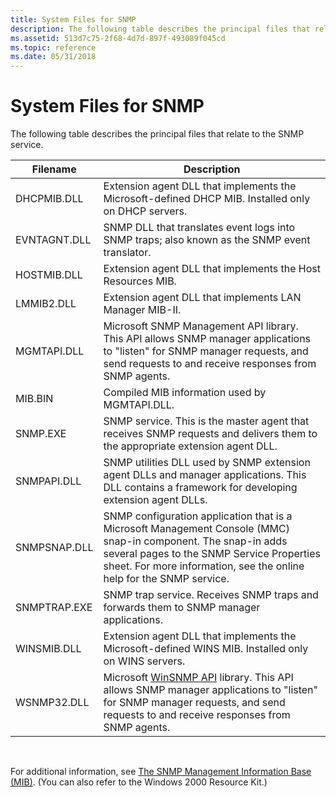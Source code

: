 ```yaml
---
title: System Files for SNMP
description: The following table describes the principal files that relate to the SNMP service.
ms.assetid: 513d7c75-2f68-4d7d-897f-493089f045cd
ms.topic: reference
ms.date: 05/31/2018
---
```


# System Files for SNMP

The following table describes the principal files that relate to the SNMP service.



| Filename     | Description                                                                                                                                                                                                                         |
|--------------|-------------------------------------------------------------------------------------------------------------------------------------------------------------------------------------------------------------------------------------|
| DHCPMIB.DLL  | Extension agent DLL that implements the Microsoft-defined DHCP MIB. Installed only on DHCP servers.                                                                                                                                 |
| EVNTAGNT.DLL | SNMP DLL that translates event logs into SNMP traps; also known as the SNMP event translator.                                                                                                                                       |
| HOSTMIB.DLL  | Extension agent DLL that implements the Host Resources MIB.                                                                                                                                                                         |
| LMMIB2.DLL   | Extension agent DLL that implements LAN Manager MIB-II.                                                                                                                                                                             |
| MGMTAPI.DLL  | Microsoft SNMP Management API library. This API allows SNMP manager applications to "listen" for SNMP manager requests, and send requests to and receive responses from SNMP agents.                                                |
| MIB.BIN      | Compiled MIB information used by MGMTAPI.DLL.                                                                                                                                                                                       |
| SNMP.EXE     | SNMP service. This is the master agent that receives SNMP requests and delivers them to the appropriate extension agent DLL.                                                                                                        |
| SNMPAPI.DLL  | SNMP utilities DLL used by SNMP extension agent DLLs and manager applications. This DLL contains a framework for developing extension agent DLLs.                                                                                   |
| SNMPSNAP.DLL | SNMP configuration application that is a Microsoft Management Console (MMC) snap-in component. The snap-in adds several pages to the SNMP Service Properties sheet. For more information, see the online help for the SNMP service. |
| SNMPTRAP.EXE | SNMP trap service. Receives SNMP traps and forwards them to SNMP manager applications.                                                                                                                                              |
| WINSMIB.DLL  | Extension agent DLL that implements the Microsoft-defined WINS MIB. Installed only on WINS servers.                                                                                                                                 |
| WSNMP32.DLL  | Microsoft [WinSNMP API](winsnmp-api.md) library. This API allows SNMP manager applications to "listen" for SNMP manager requests, and send requests to and receive responses from SNMP agents.                                     |



 

For additional information, see [The SNMP Management Information Base (MIB)](the-snmp-management-information-base-mib-.md). (You can also refer to the Windows 2000 Resource Kit.)

 

 





